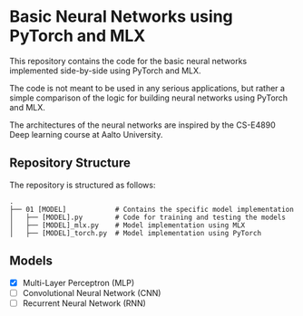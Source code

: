# Basic Neural Networks using PyTorch and MLX

This repository contains the code for the basic neural networks implemented
side-by-side using PyTorch and MLX.

The code is not meant to be used in any serious applications, but rather a
simple comparison of the logic for building neural networks using PyTorch and
MLX.

The architectures of the neural networks are inspired by the CS-E4890 Deep
learning course at Aalto University.

## Repository Structure

The repository is structured as follows:

```
.
├── 01 [MODEL]            # Contains the specific model implementation
│   ├── [MODEL].py        # Code for training and testing the models
│   ├── [MODEL]_mlx.py    # Model implementation using MLX
│   ├── [MODEL]_torch.py  # Model implementation using PyTorch
```

## Models

- [x] Multi-Layer Perceptron (MLP)
- [ ] Convolutional Neural Network (CNN)
- [ ] Recurrent Neural Network (RNN)

